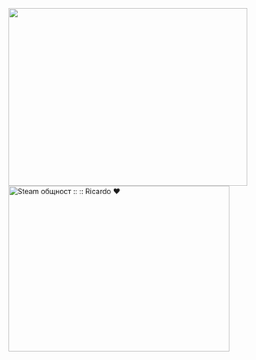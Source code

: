 <a href="https://wakatime.com"><img width="470px" height="350px" src="https://wakatime.com/share/@e8c4f30b-18c4-4f71-9152-7077fb63e4c1/cdd510d0-6ced-4b85-91b2-372cdbcbb976.png" /></a>
<img alt="Steam общност :: :: Ricardo ❤️" class="n3VNCb" src="https://steamuserimages-a.akamaihd.net/ugc/960853363633424461/4C0E46016EE7ABF8440FCA7B9B5AB60EF55AA969/" data-noaft="1" jsname="HiaYvf" jsaction="load:XAeZkd;" style="width: 435px; height: 326.25px; margin: 0px;">


